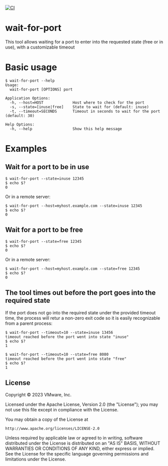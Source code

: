 [![CI](https://github.com/bitnami/wait-for-port/actions/workflows/main.yml/badge.svg)](https://github.com/bitnami/wait-for-port/actions/workflows/main.yml)

# wait-for-port

This tool allows waiting for a port to enter into the requested state (free or in use), with a customizable timeout

# Basic usage

```console
$ wait-for-port --help
Usage:
  wait-for-port [OPTIONS] port

Application Options:
  -h, --host=HOST             Host where to check for the port
  -s, --state=[inuse|free]    State to wait for (default: inuse)
  -t, --timeout=SECONDS       Timeout in seconds to wait for the port (default: 30)

Help Options:
  -h, --help                  Show this help message
```

# Examples

## Wait for a port to be in use

```console
$ wait-for-port --state=inuse 12345
$ echo $?
0
```

Or in a remote server:

```console
$ wait-for-port --host=myhost.example.com --state=inuse 12345
$ echo $?
0
```

## Wait for a port to be free

```console
$ wait-for-port --state=free 12345
$ echo $?
0
```

Or in a remote server:

```console
$ wait-for-port --host=myhost.example.com --state=free 12345
$ echo $?
0
```

## The tool times out before the port goes into the required state

If the port does not go into the required state under the provided timeout time, the process will retur a non-zero exit code
so it is easily recognizable from a parent process:

```console
$ wait-for-port --timeout=10 --state=inuse 13456
timeout reached before the port went into state "inuse"
$ echo $?
1
```

```console
$ wait-for-port --timeout=10 --state=free 8080
timeout reached before the port went into state "free"
$ echo $?
1
```

## License

Copyright &copy; 2023 VMware, Inc.

Licensed under the Apache License, Version 2.0 (the "License"); you may not use this file except in compliance with the License.

You may obtain a copy of the License at

    http://www.apache.org/licenses/LICENSE-2.0

Unless required by applicable law or agreed to in writing, software distributed under the License is distributed on an "AS IS" BASIS, WITHOUT WARRANTIES OR CONDITIONS OF ANY KIND, either express or implied.
See the License for the specific language governing permissions and limitations under the License.
